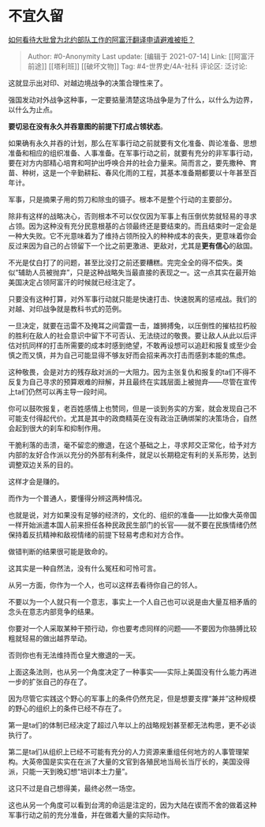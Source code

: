 # 不宜久留
[如何看待大批曾为北约部队工作的阿富汗翻译申请避难被拒？](https://www.zhihu.com/question/471612785/answer/1996639635)

> Author: #0-Anonymity
> Last update: [编辑于 2021-07-14]
> Link: [[阿富汗前途]] [[塔利班]] [[破坏文物]]
> Tag: #4-世界史/4A-社科
> 评论区:
> 泛讨论:

这就显示出对印、对越边境战争的决策合理性来了。

强国发动对外战争这种事，一定要掂量清楚这场战争是为了什么，以什么为边界，以什么为止点。

**要切忌在没有永久并吞意图的前提下打成占领状态**。

如果确有永久并吞的计划，那么在军事行动之前就要有文化准备、舆论准备、思想准备和相应的组织准备、人事准备。在军事行动之前，就要有充分的非军事行动，要在对方内部精心培育和呵护出呼唤合并的社会力量来。简而言之，要先撒种、育苗、种树，这是一个辛勤耕耘、春风化雨的工程，其基本准备期都要以十年甚至百年计。

军事，只是摘果子用的剪刀和除虫的镊子。根本不是整个行动的主要部分。

除非有这样的战略决心，否则根本不可以仅仅因为军事上有压倒优势就轻易的寻求占领。因为这种没有充分民意根基的占领最终还是要结束的。而且结束时一定会是一种大失败。它不光意味着为了维持占领所投入的种种成本的丧失，更意味着你会反过来因为自己的占领留下一个比之前更激进、更敌对，尤其是**更有信心**的敌国。

不光是仗白打了的问题，甚至比没打之前还要糟糕。完完全全的得不偿失。类似“辅助人员被抛弃”，只是这种战略失当最直接的表现之一。这一点其实在最开始美国决定占领阿富汗的时候就已经注定了。

只要没有这种打算，对外军事行动就只能是快速打击、快速脱离的惩戒战。我们的对越、对印战争就是教科书式的范例。

一旦决定，就要在迅雷不及掩耳之间雷霆一击，雄狮搏兔，以压倒性的摧枯拉朽般的胜利在敌人的社会意识中留下不可否认、无法绕过的敬畏。要让敌人从此以后评估对抗同样的打击所需要的成本时感到绝望，不敢再设想可以追赶和报复或至少会慎之而又慎，并为自己可能显得不够友好而会招来再次打击而感到本能的焦虑。

这种敬畏，会是对方的残存敌对派的一大阻力。因为主张复仇和报复的ta们不得不反复为自己寻求的预算艰难的辩解，并且最终在实践层面上被抛弃——尽管在宣传上ta们仍然可以再主导一段时间。

你可以鼓吹报复，老百姓感情上也赞同，但是一谈到务实的方案，就会发现自己不可能支付得起代价。尤其是其中的政商精英在没有政治正确绑架的决策场合，自然会起到很大的刹车和抑制作用。

干脆利落的击溃，毫不留恋的撤退，在这个基础之上，寻求邦交正常化，给予对方内部的友好合作派以充分的外部有利条件，就足以长期稳定有利的关系形势，达到调整双边关系的目的。

这样才会是赚的。

而作为一个普通人，要懂得分辨这两种情况。

也就是说，对方如果没有足够的经济的，文化的、组织的准备——比如像大英帝国一样开始派遣本国人前来担任各种民政民生部门的长官——就不要在民族情绪仍然保持着反抗精神和敌视情绪的前提下轻易考虑和对方合作。

做错判断的结果很可能是致命的。

这其实是一种自然法，没有什么冤枉和可怜可言。

从另一方面，你作为一个人，也可以这样去看待你自己的邻人。

不要以为一个人就只有一个意志，事实上一个人自己也可以说是由大量互相矛盾的念头在意志内部竞争的结果。

你要对一个人采取某种干预行动，你也要考虑同样的问题——不要因为你胳膊比较粗就轻易的做出越界举动。

否则你也有无法维持而仓皇大撤退的一天。

上面这条法则，也从另一个角度决定了一种事实——实际上美国没有什么能力再进一步的扩张自己的存在了。

因为尽管它实践这个野心的军事上的条件仍然充足，但是想要支撑“兼并”这种规模的野心的组织上的条件已经不存在了。

第一是ta们的体制已经决定了超过八年以上的战略规划甚至都无法构思，更不必谈执行了。

第二是ta们从组织上已经不可能有充分的人力资源来重组任何地方的人事管理架构。大英帝国是实实在在派了大量的文官到各殖民地当局长当厅长的，美国没得派，只能一天到晚幻想“培训本土力量”。

这只不过是自己想得美，最终必然一场空。

这也从另一个角度可以看到台湾的命运是注定的，因为大陆在锲而不舍的做着这种军事行动之前的充分准备，并在做着大量的实际动作。
